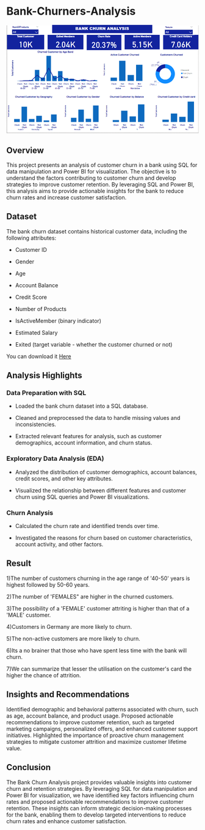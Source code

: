# Bank-Churners-Analysis
![Bank-Churner-Dashboard](https://github.com/Oluchiumeh/Bank-Churn/blob/main/Bank%20churn%20analysis%20dashboard.png)
## Overview
This project presents an analysis of customer churn in a bank using SQL for data manipulation and Power BI for visualization. The objective is to understand the factors contributing to customer churn and develop strategies to improve customer retention. By leveraging SQL and Power BI, this analysis aims to provide actionable insights for the bank to reduce churn rates and increase customer satisfaction.

## Dataset
The bank churn dataset contains historical customer data, including the following attributes:

- Customer ID

- Gender

- Age

- Account Balance

- Credit Score

- Number of Products

- IsActiveMember (binary indicator)

- Estimated Salary

- Exited (target variable - whether the customer churned or not)

You can download it [Here](https://github.com/Oluchiumeh/Bank-Churn/blob/main/ChurnModelling.csv)

## Analysis Highlights

### Data Preparation with SQL

- Loaded the bank churn dataset into a SQL database.

- Cleaned and preprocessed the data to handle missing values and inconsistencies.

- Extracted relevant features for analysis, such as customer demographics, account information, and churn status.

### Exploratory Data Analysis (EDA)

- Analyzed the distribution of customer demographics, account balances, credit scores, and other key attributes.

- Visualized the relationship between different features and customer churn using SQL queries and Power BI visualizations.

### Churn Analysis

- Calculated the churn rate and identified trends over time.

- Investigated the reasons for churn based on customer characteristics, account activity, and other factors.

## Result

1)The number of customers churning in the age range of '40-50' years is highest followed by 50-60 years.

2)The number of 'FEMALES" are higher in the churned customers.

3)The possibility of a 'FEMALE' customer attriting is higher than that of a 'MALE' customer.

4)Customers in Germany are more likely to churn.

5)The non-active customers are more likely to churn.

6)Its a no brainer that those who have spent less time with the bank will churn.

7)We can summarize that lesser the utilisation on the customer's card the higher the chance of attrition.

## Insights and Recommendations
Identified demographic and behavioral patterns associated with churn, such as age, account balance, and product usage.
Proposed actionable recommendations to improve customer retention, such as targeted marketing campaigns, personalized offers, and enhanced customer support initiatives.
Highlighted the importance of proactive churn management strategies to mitigate customer attrition and maximize customer lifetime value.

## Conclusion
The Bank Churn Analysis project provides valuable insights into customer churn and retention strategies. By leveraging SQL for data manipulation and Power BI for visualization, we have identified key factors influencing churn rates and proposed actionable recommendations to improve customer retention. These insights can inform strategic decision-making processes for the bank, enabling them to develop targeted interventions to reduce churn rates and enhance customer satisfaction.





